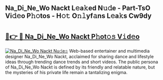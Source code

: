## Na_Di_Ne_Wo Nackt L𝚎a𝚔ed N𝚞𝚍e - Part-TsO Vi𝚍𝚎o P𝚑𝚘tos - H𝚘𝚝 O𝚗𝚕yf𝚊ns L𝚎a𝚔s Cw9dy

# <h2><a href="http://kf9fk9.oniu.top/?m=Na_Di_Ne_Wo+Nackt">🔗👉 🔴 Na_Di_Ne_Wo Nackt P𝚑ot𝚘𝚜 V𝚒d𝚎o</a></h2>

[![Na_Di_Ne_Wo Nackt Nu𝚍e𝚜](https://i.imgur.com/0qMVB7G.gif)](http://kf9fk9.oniu.top/?m=Na_Di_Ne_Wo+Nackt)
Web-based entertainer and multimedia designer Na_Di_Ne_Wo Nackt, acclaimed for sharing dance and lifestyle ideas through trending dance trends and short videos. The public persona of Na_Di_Ne_Wo Nackt is defined by its friendly and relatable nature, but the mysteries of his private life remain a tantalizing enigma.  

